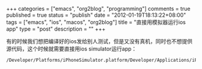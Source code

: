 +++
categories = ["emacs", "org2blog", "programming"]
comments = true
published = true
status = "publish"
date = "2012-01-19T18:13:22+08:00"
tags = ["emacs", "ios", "macos", "org2blog"]
title = "直接用模拟器运行ios app"
type = "post"
description = ""
+++


有的时候我们想把编译好的ios发给别人测试，但是又没有真机，同时也不想提供源代码，这个时候就需要直接用ios simulator运行app：

```sh
/Developer/Platforms/iPhoneSimulator.platform/Developer/Applications/iPhone\ Simulator.app/Contents/MacOS/iPhone\ Simulator -SimulateApplication path_to_your_app/YourFavouriteApp.app/YourFavouriteApp
```
   
<!--more-->